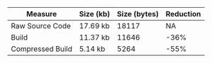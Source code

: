 | Measure | Size (kb) | Size (bytes) | Reduction |
| --- | --- | --- | --- |
| Raw Source Code | 17.69 kb | 18117 | NA |
| Build | 11.37 kb | 11646 | -36% |
| Compressed Build | 5.14 kb | 5264 | -55% |
